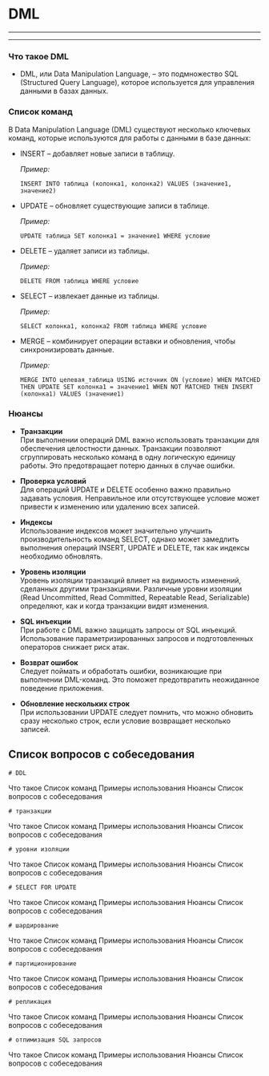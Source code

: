 # DML
---
---
### Что такое DML  
- DML, или Data Manipulation Language, – это подмножество SQL (Structured Query Language), которое используется для управления данными в базах данных. 

### Список команд  
В Data Manipulation Language (DML) существуют несколько ключевых команд, которые используются для работы с данными в базе данных:

- INSERT – добавляет новые записи в таблицу.

   _Пример:_
   
   `INSERT INTO таблица (колонка1, колонка2) VALUES (значение1, значение2)`
   

- UPDATE – обновляет существующие записи в таблице.

   _Пример:_
   
   `UPDATE таблица SET колонка1 = значение1 WHERE условие`
   

- DELETE – удаляет записи из таблицы.

   _Пример:_
   
   `DELETE FROM таблица WHERE условие`
   

- SELECT – извлекает данные из таблицы.

   _Пример:_
   
   `SELECT колонка1, колонка2 FROM таблица WHERE условие`
   

- MERGE – комбинирует операции вставки и обновления, чтобы синхронизировать данные.

   _Пример:_
   
   `MERGE INTO целевая_таблица USING источник ON (условие)
   WHEN MATCHED THEN UPDATE SET колонка1 = значение1
   WHEN NOT MATCHED THEN INSERT (колонка1) VALUES (значение1)`
   
### Нюансы  
- **Транзакции**  
   При выполнении операций DML важно использовать транзакции для обеспечения целостности данных. Транзакции позволяют сгруппировать несколько команд в одну логическую единицу работы. Это предотвращает потерю данных в случае ошибки.

- **Проверка условий**  
   Для операций UPDATE и DELETE особенно важно правильно задавать условия. Неправильное или отсутствующее условие может привести к изменению или удалению всех записей.

- **Индексы**  
   Использование индексов может значительно улучшить производительность команд SELECT, однако может замедлить выполнения операций INSERT, UPDATE и DELETE, так как индексы необходимо обновлять.

- **Уровень изоляции**  
   Уровень изоляции транзакций влияет на видимость изменений, сделанных другими транзакциями. Различные уровни изоляции (Read Uncommitted, Read Committed, Repeatable Read, Serializable) определяют, как и когда транзакции видят изменения.

- **SQL инъекции**  
   При работе с DML важно защищать запросы от SQL инъекций. Использование параметризированных запросов и подготовленных операторов снижает риск атак.

- **Возврат ошибок**  
   Следует поймать и обработать ошибки, возникающие при выполнении DML-команд. Это поможет предотвратить неожиданное поведение приложения.

- **Обновление нескольких строк**  
   При использовании UPDATE следует помнить, что можно обновить сразу несколько строк, если условие возвращает несколько записей.

## Список вопросов с собеседования
    
    # DDL

Что такое
Список команд
Примеры использования
Нюансы
Список вопросов с собеседования
    
    # транзакции

Что такое
Список команд
Примеры использования
Нюансы
Список вопросов с собеседования
    
    # уровни изоляции
    
Что такое
Список команд
Примеры использования
Нюансы
Список вопросов с собеседования
    
    # SELECT FOR UPDATE

Что такое
Список команд
Примеры использования
Нюансы
Список вопросов с собеседования

    # шардирование

Что такое
Список команд
Примеры использования
Нюансы
Список вопросов с собеседования

    # партиционирование

Что такое
Список команд
Примеры использования
Нюансы
Список вопросов с собеседования

    # репликация

Что такое
Список команд
Примеры использования
Нюансы
Список вопросов с собеседования

    # отпимизация SQL запросов

Что такое
Список команд
Примеры использования
Нюансы
Список вопросов с собеседования
